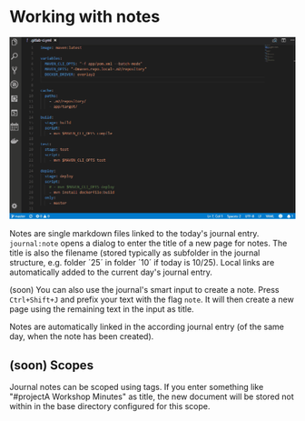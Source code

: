 # Working with notes

![Screen Capture](./notes.gif)

Notes are single markdown files linked to the today's journal entry. `journal:note` opens a dialog to enter the title of a new page for notes. The title is also the filename (stored typically as subfolder in the journal structure, e.g. folder ´25´ in folder ´10´ if today is 10/25).  Local links are automatically added to the current day's journal entry.

(soon) You can also use the journal's smart input to create a note. Press `Ctrl+Shift+J` and prefix your text with the flag `note`. It will then create a new page using the remaining text in the input as title. 

Notes are automatically linked in the according journal entry (of the same day, when the note has been created).

## (soon) Scopes
Journal notes can be scoped using tags. If you enter something like "#projectA Workshop Minutes" as title, the new document will be stored not within in the base directory configured for this scope. 